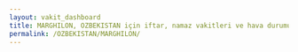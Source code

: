 ```yaml
---
layout: vakit_dashboard
title: MARGHILON, OZBEKISTAN için iftar, namaz vakitleri ve hava durumu - ilçe/eyalet seç
permalink: /OZBEKISTAN/MARGHILON/
---
```


<script type="text/javascript">
  var GLOBAL_COUNTRY = 'OZBEKISTAN';
  var GLOBAL_CITY = 'MARGHILON';
  var GLOBAL_STATE = '';
  var lat = 72;
  var lon = 21;
</script>
